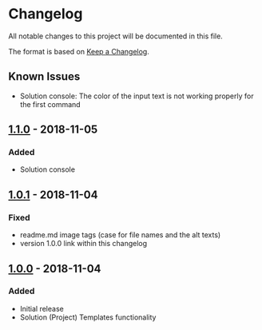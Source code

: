 # Changelog #
All notable changes to this project will be documented in this file.

The format is based on [Keep a Changelog](https://keepachangelog.com/en/1.0.0/).

## Known Issues ##
- Solution console: The color of the input text is not working properly for the first command

## [1.1.0] - 2018-11-05 ##
### Added ###
- Solution console

## [1.0.1] - 2018-11-04 ##
### Fixed ###
- readme.md image tags (case for file names and the alt texts)
- version 1.0.0 link within this changelog

## [1.0.0] - 2018-11-04 ##
### Added ###
- Initial release
- Solution (Project) Templates functionality

[1.1.0]: https://github.com/adamecr/RadProjectsExtension/compare/v1.0.1...v1.1.0
[1.0.1]: https://github.com/adamecr/RadProjectsExtension/compare/v1.0.0...v1.0.1
[1.0.0]: https://github.com/adamecr/RadProjectsExtension/releases/tag/v1.0.0
